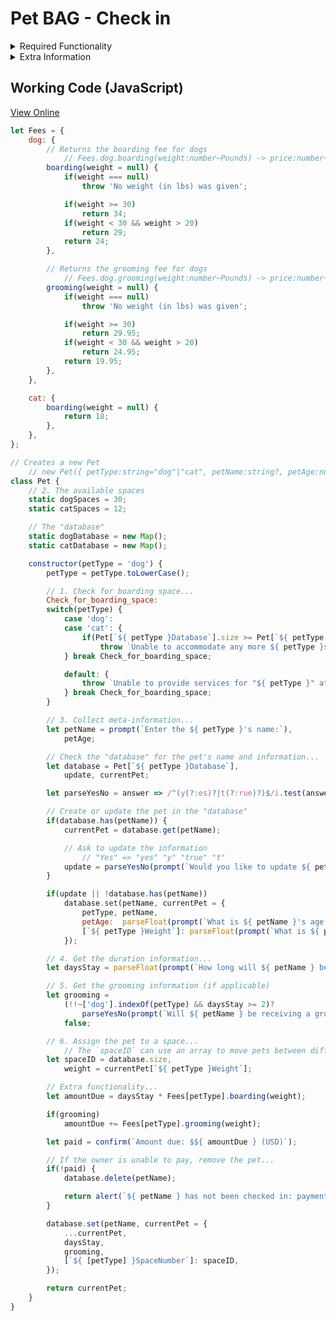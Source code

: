 # Pet BAG - Check in

<details>
<summary>Required Functionality</summary>

1. Determine if the pet is a _dog_ or a _cat_ and check for boarding space
2. There are __30 spaces for dogs__ and __12 for cats__
    - Pet BAG will need to be able to adjust these counts
as the shop grows
3. If there is space for a new pet, collect the appropriate information
    - For returning pets, update the information as needed
4. Gather information on the length of the stay
5. Determine if the pet owner would like the pet to be groomed
    - __Only dogs can be groomed__ and only if they stay __two or more days__
6. Assign the pet to a space

</details>

<details>
<summary>Extra Information</summary>

| Type of Pet        | Daily Boarding Fee | Grooming Fee     |
| ------------------ | ------------------ | ---------------- |
| Dog &ge; 30lbs     | $34<sup>00</sup>   | $29<sup>95</sup> |
| Dog 20&mdash;30lbs | $29<sup>00</sup>   | $24<sup>95</sup> |
| Dog &lt; 20lbs     | $24<sup>00</sup>   | $19<sup>95</sup> |
| Cat                | $18<sup>00</sup>   |                  |

</details>

## Working Code (JavaScript)

[View Online](https://github.com/Ephellon/IT-145-X1830/blob/main/Module%201/Pet%20BAG.html)

```javascript
let Fees = {
    dog: {
        // Returns the boarding fee for dogs
            // Fees.dog.boarding(weight:number~Pounds) -> price:number~USD
        boarding(weight = null) {
            if(weight === null)
                throw 'No weight (in lbs) was given';

            if(weight >= 30)
                return 34;
            if(weight < 30 && weight > 20)
                return 29;
            return 24;
        },

        // Returns the grooming fee for dogs
            // Fees.dog.grooming(weight:number~Pounds) -> price:number~USD
        grooming(weight = null) {
            if(weight === null)
                throw 'No weight (in lbs) was given';

            if(weight >= 30)
                return 29.95;
            if(weight < 30 && weight > 20)
                return 24.95;
            return 19.95;
        },
    },

    cat: {
        boarding(weight = null) {
            return 18;
        },
    },
};

// Creates a new Pet
    // new Pet({ petType:string="dog"|"cat", petName:string?, petAge:number? })
class Pet {
    // 2. The available spaces
    static dogSpaces = 30;
    static catSpaces = 12;

    // The "database"
    static dogDatabase = new Map();
    static catDatabase = new Map();

    constructor(petType = 'dog') {
        petType = petType.toLowerCase();

        // 1. Check for boarding space...
        Check_for_boarding_space:
        switch(petType) {
            case 'dog':
            case 'cat': {
                if(Pet[`${ petType }Database`].size >= Pet[`${ petType }Spaces`])
                    throw `Unable to accommodate any more ${ petType }s at this time`;
            } break Check_for_boarding_space;

            default: {
                throw `Unable to provide services for "${ petType }" at tis time`;
            } break Check_for_boarding_space;
        }

        // 3. Collect meta-information...
        let petName = prompt(`Enter the ${ petType }'s name:`),
            petAge;

        // Check the "database" for the pet's name and information...
        let database = Pet[`${ petType }Database`],
            update, currentPet;

        let parseYesNo = answer => /^(y(?:es)?|t(?:rue)?)$/i.test(answer);

        // Create or update the pet in the "database"
        if(database.has(petName)) {
            currentPet = database.get(petName);

            // Ask to update the information
                // "Yes" => "yes" "y" "true" "t"
            update = parseYesNo(prompt(`Would you like to update ${ petName }'s information?`, 'yes'));
        }

        if(update || !database.has(petName))
            database.set(petName, currentPet = {
                petType, petName,
                petAge:  parseFloat(prompt(`What is ${ petName }'s age (in years)?`, currentPet?.petAge ?? 0)),
                [`${ petType }Weight`]: parseFloat(prompt(`What is ${ petName }'s weight (in pounds)?`, currentPet?.[`${ petType }Weight`] ?? 0)),
            });

        // 4. Get the duration information...
        let daysStay = parseFloat(prompt(`How long will ${ petName } be staying (in days)?`, 1));

        // 5. Get the grooming information (if applicable)
        let grooming =
            (!!~['dog'].indexOf(petType) && daysStay >= 2)?
                parseYesNo(prompt(`Will ${ petName } be receiving a groom during their stay?`, 'yes')):
            false;

        // 6. Assign the pet to a space...
            // The `spaceID` can use an array to move pets between different spaces...
        let spaceID = database.size,
            weight = currentPet[`${ petType }Weight`];

        // Extra functionality...
        let amountDue = daysStay * Fees[petType].boarding(weight);

        if(grooming)
            amountDue += Fees[petType].grooming(weight);

        let paid = confirm(`Amount due: $${ amountDue } (USD)`);

        // If the owner is unable to pay, remove the pet...
        if(!paid) {
            database.delete(petName);

            return alert(`${ petName } has not been checked in: payment error`);
        }

        database.set(petName, currentPet = {
            ...currentPet,
            daysStay,
            grooming,
            [`${ [petType] }SpaceNumber`]: spaceID,
        });

        return currentPet;
    }
}

```
